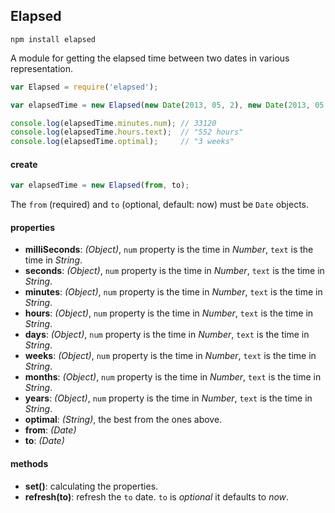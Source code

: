 ## Elapsed

``` batch
npm install elapsed
```

A module for getting the elapsed time between two dates in various representation.

``` js
var Elapsed = require('elapsed');

var elapsedTime = new Elapsed(new Date(2013, 05, 2), new Date(2013, 05, 25));

console.log(elapsedTime.minutes.num); // 33120
console.log(elapsedTime.hours.text);  // "552 hours"
console.log(elapsedTime.optimal);     // "3 weeks"
```

#### create

``` js
var elapsedTime = new Elapsed(from, to);
```
The `from` (required) and `to` (optional, default: now) must be `Date` objects.

#### properties
- __milliSeconds__: _(Object)_, `num` property is the time in _Number_, `text` is the time in _String_.
- __seconds__: _(Object)_, `num` property is the time in _Number_, `text` is the time in _String_.
- __minutes__: _(Object)_, `num` property is the time in _Number_, `text` is the time in _String_.
- __hours__: _(Object)_, `num` property is the time in _Number_, `text` is the time in _String_.
- __days__: _(Object)_, `num` property is the time in _Number_, `text` is the time in _String_.
- __weeks__: _(Object)_, `num` property is the time in _Number_, `text` is the time in _String_.
- __months__: _(Object)_, `num` property is the time in _Number_, `text` is the time in _String_.
- __years__: _(Object)_, `num` property is the time in _Number_, `text` is the time in _String_.
- __optimal__: _(String)_, the best from the ones above.
- __from__: _(Date)_
- __to__: _(Date)_

#### methods
- __set()__: calculating the properties.
- __refresh(to)__: refresh the `to` date. `to` is _optional_ it defaults to _now_.
